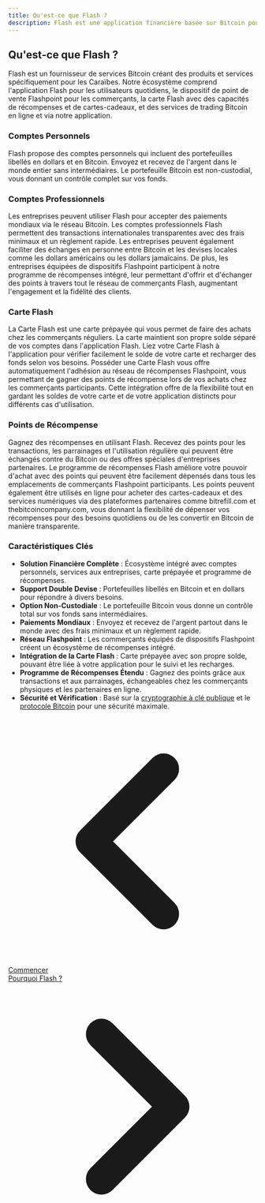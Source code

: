```yaml
---
title: Qu'est-ce que Flash ?
description: Flash est une application financière basée sur Bitcoin pour les particuliers et les entreprises dans les Caraïbes et dans le monde entier.
---
```


## Qu'est-ce que Flash ?

Flash est un fournisseur de services Bitcoin créant des produits et services spécifiquement pour les Caraïbes. Notre écosystème comprend l'application Flash pour les utilisateurs quotidiens, le dispositif de point de vente Flashpoint pour les commerçants, la carte Flash avec des capacités de récompenses et de cartes-cadeaux, et des services de trading Bitcoin en ligne et via notre application.

### Comptes Personnels

Flash propose des comptes personnels qui incluent des portefeuilles libellés en dollars et en Bitcoin. Envoyez et recevez de l'argent dans le monde entier sans intermédiaires. Le portefeuille Bitcoin est non-custodial, vous donnant un contrôle complet sur vos fonds.

### Comptes Professionnels

Les entreprises peuvent utiliser Flash pour accepter des paiements mondiaux via le réseau Bitcoin. Les comptes professionnels Flash permettent des transactions internationales transparentes avec des frais minimaux et un règlement rapide. Les entreprises peuvent également faciliter des échanges en personne entre Bitcoin et les devises locales comme les dollars américains ou les dollars jamaïcains. De plus, les entreprises équipées de dispositifs Flashpoint participent à notre programme de récompenses intégré, leur permettant d'offrir et d'échanger des points à travers tout le réseau de commerçants Flash, augmentant l'engagement et la fidélité des clients.

### Carte Flash

La Carte Flash est une carte prépayée qui vous permet de faire des achats chez les commerçants réguliers. La carte maintient son propre solde séparé de vos comptes dans l'application Flash. Liez votre Carte Flash à l'application pour vérifier facilement le solde de votre carte et recharger des fonds selon vos besoins. Posséder une Carte Flash vous offre automatiquement l'adhésion au réseau de récompenses Flashpoint, vous permettant de gagner des points de récompense lors de vos achats chez les commerçants participants. Cette intégration offre de la flexibilité tout en gardant les soldes de votre carte et de votre application distincts pour différents cas d'utilisation.

### Points de Récompense

Gagnez des récompenses en utilisant Flash. Recevez des points pour les transactions, les parrainages et l'utilisation régulière qui peuvent être échangés contre du Bitcoin ou des offres spéciales d'entreprises partenaires. Le programme de récompenses Flash améliore votre pouvoir d'achat avec des points qui peuvent être facilement dépensés dans tous les emplacements de commerçants Flashpoint participants. Les points peuvent également être utilisés en ligne pour acheter des cartes-cadeaux et des services numériques via des plateformes partenaires comme bitrefill.com et thebitcoincompany.com, vous donnant la flexibilité de dépenser vos récompenses pour des besoins quotidiens ou de les convertir en Bitcoin de manière transparente.

### Caractéristiques Clés

- **Solution Financière Complète** : Écosystème intégré avec comptes personnels, services aux entreprises, carte prépayée et programme de récompenses.
- **Support Double Devise** : Portefeuilles libellés en Bitcoin et en dollars pour répondre à divers besoins.
- **Option Non-Custodiale** : Le portefeuille Bitcoin vous donne un contrôle total sur vos fonds sans intermédiaires.
- **Paiements Mondiaux** : Envoyez et recevez de l'argent partout dans le monde avec des frais minimaux et un règlement rapide.
- **Réseau Flashpoint** : Les commerçants équipés de dispositifs Flashpoint créent un écosystème de récompenses intégré.
- **Intégration de la Carte Flash** : Carte prépayée avec son propre solde, pouvant être liée à votre application pour le suivi et les recharges.
- **Programme de Récompenses Étendu** : Gagnez des points grâce aux transactions et aux parrainages, échangeables chez les commerçants physiques et les partenaires en ligne.
- **Sécurité et Vérification** : Basé sur la [cryptographie à clé publique](https://fr.wikipedia.org/wiki/Cryptographie_asymétrique) et le [protocole Bitcoin](https://fr.wikipedia.org/wiki/Bitcoin) pour une sécurité maximale.

<!-- Navigation links -->
<div class="flex justify-between items-center mt-8 pt-4 border-t border-zinc-200 dark:border-zinc-700">
  <div class="w-1/3 text-left">
    <a href="get-started" class="inline-flex items-center bg-purple-600 hover:bg-purple-700 text-white rounded-md transition-colors px-4 py-2 text-sm font-medium shadow-sm hover:shadow-md">
      <svg xmlns="http://www.w3.org/2000/svg" class="h-6 w-6 mr-2" fill="none" viewBox="0 0 24 24" stroke="currentColor">
        <path stroke-linecap="round" stroke-linejoin="round" stroke-width="3" d="M15 19l-7-7 7-7" />
      </svg>
      Commencer
    </a>
  </div>
  <div class="w-1/3 text-center">
    <!-- Optional center content -->
  </div>
  <div class="w-1/3 text-right">
    <a href="why-flash" class="inline-flex items-center bg-purple-600 hover:bg-purple-700 text-white rounded-md transition-colors px-4 py-2 text-sm font-medium shadow-sm hover:shadow-md">
      Pourquoi Flash ?
      <svg xmlns="http://www.w3.org/2000/svg" class="h-6 w-6 ml-2" fill="none" viewBox="0 0 24 24" stroke="currentColor">
        <path stroke-linecap="round" stroke-linejoin="round" stroke-width="3" d="M9 5l7 7-7 7" />
      </svg>
    </a>
  </div>
</div>